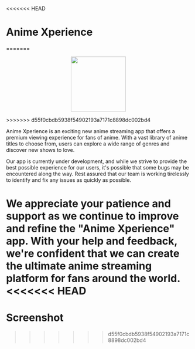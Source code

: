 <<<<<<< HEAD
# Anime Xperience
=======
<p align="center"><a href="https://github.com/Naawaal/Anime-Xperience"><img src="/meta/android/animexstream.png" width="150"></a></p> 
>>>>>>> d55f0cbdb5938f54902193a7171c8898dc002bd4

Anime Xperience is an exciting new anime streaming app that offers a premium viewing experience for fans of anime. With a vast library of anime titles to choose from, users can explore a wide range of genres and discover new shows to love.

Our app is currently under development, and while we strive to provide the best possible experience for our users, it's possible that some bugs may be encountered along the way. Rest assured that our team is working tirelessly to identify and fix any issues as quickly as possible.

We appreciate your patience and support as we continue to improve and refine the "Anime Xperience" app. With your help and feedback, we're confident that we can create the ultimate anime streaming platform for fans around the world.
<<<<<<< HEAD
=======


# Screenshot 
>>>>>>> d55f0cbdb5938f54902193a7171c8898dc002bd4
